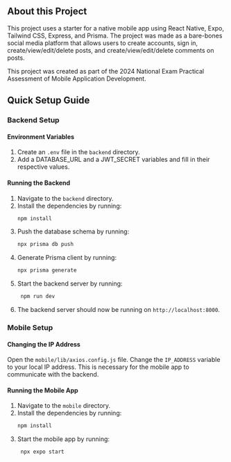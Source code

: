 
## About this Project
This project uses a starter for a native mobile app using React Native, Expo, Tailwind CSS, Express, and Prisma. The project was made as a bare-bones social media platform that allows users to create accounts, sign in, create/view/edit/delete posts, and create/view/edit/delete comments on posts. 

This project was created as part of the 2024 National Exam Practical Assessment of Mobile Application Development.

## Quick Setup Guide
### Backend Setup

#### Environment Variables
1. Create an `.env` file in the `backend` directory.
2. Add a DATABASE_URL and a JWT_SECRET variables and fill in their respective values.

#### Running the Backend
1. Navigate to the `backend` directory.
2. Install the dependencies by running:
   ```sh
   npm install
   ```
3. Push the database schema by running:
   ```sh
   npx prisma db push
   ```
4. Generate Prisma client by running:
   ```sh
   npx prisma generate
   ```
5. Start the backend server by running:
   ```sh
    npm run dev
    ```
6. The backend server should now be running on `http://localhost:8000`.

### Mobile Setup

#### Changing the IP Address
Open the `mobile/lib/axios.config.js` file.
Change the `IP_ADDRESS` variable to your local IP address. This is necessary for the mobile app to communicate with the backend.

#### Running the Mobile App
1. Navigate to the `mobile` directory.
2. Install the dependencies by running:
   ```sh
   npm install
   ```
3. Start the mobile app by running:
   ```sh
    npx expo start
    ```
